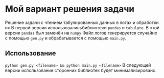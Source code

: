 # Мой вариант решения задачи
Решение задачи с чтением табулированных данных в логах и обработки их
В первой версии использовалисьбиблиотеки `pandas`  и `tabulate`.
В этой версии `pandas` был заменён на `numpy`
Файл логов генерируется случайно с помощью `gen.py` и обрабатывается с помощью `main.py`.
## Использование
`python gen.py <filename> && python main.py <filename>`
В следующей версии использование сторонних библиотек будет минимализировано.

